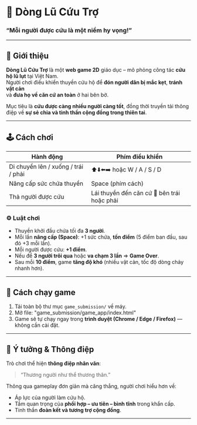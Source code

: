 # 🛶 Dòng Lũ Cứu Trợ  
### “Mỗi người được cứu là một niềm hy vọng!”

---

## 🎯 Giới thiệu
**Dòng Lũ Cứu Trợ** là một **web game 2D** giáo dục – mô phỏng công tác **cứu hộ lũ lụt** tại Việt Nam.  
Người chơi điều khiển thuyền cứu hộ để **đón người dân bị mắc kẹt**, **tránh vật cản**  
và **đưa họ về căn cứ an toàn** ở hai bên bờ.

Mục tiêu là **cứu được càng nhiều người càng tốt**, đồng thời truyền tải thông điệp về **sự sẻ chia và tinh thần cộng đồng trong thiên tai**.

---

## 🕹️ Cách chơi

| Hành động | Phím điều khiển |
|------------|----------------|
| Di chuyển lên / xuống / trái / phải | ⬆️⬇️⬅️➡️ hoặc W / A / S / D |
| Nâng cấp sức chứa thuyền | Space (phím cách) |
| Thả người được cứu | Lái thuyền đến căn cứ 🏥 bên trái hoặc phải |

### ⚙️ Luật chơi
- Thuyền khởi đầu chứa tối đa **3 người**.  
- Mỗi lần **nâng cấp (Space)**: +1 sức chứa, **tốn điểm** (5 điểm ban đầu, sau đó +3 mỗi lần).  
- Mỗi người được cứu: **+1 điểm**.  
- Nếu để **3 người trôi qua** hoặc **va chạm 3 lần** ⇒ **Game Over**.  
- Sau mỗi **10 điểm**, game **tăng độ khó** (nhiều vật cản, tốc độ dòng chảy nhanh hơn).  

---

## 🌊 Cách chạy game

1. Tải toàn bộ thư mục `game_submission/` về máy.  
2. Mở file: "game_submission/game_app/index.html"
3. Game sẽ tự chạy ngay trong **trình duyệt (Chrome / Edge / Firefox)** — không cần cài đặt.

---

## 🧠 Ý tưởng & Thông điệp
Trò chơi thể hiện **thông điệp nhân văn**:  
> “Thương người như thể thương thân.”  

Thông qua gameplay đơn giản mà căng thẳng, người chơi hiểu hơn về:
- Áp lực của người làm cứu hộ.  
- Tầm quan trọng của **phối hợp – ưu tiên – bình tĩnh** trong khẩn cấp.  
- Tinh thần **đoàn kết và tương trợ cộng đồng**.

---




